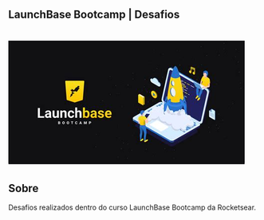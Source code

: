 ## LaunchBase Bootcamp | Desafios
<h1 aling='center'>
    <img src="./public/launchbase-bootcamp.jpg">
</h1>

## Sobre
Desafios realizados dentro do curso LaunchBase Bootcamp da Rocketsear.

